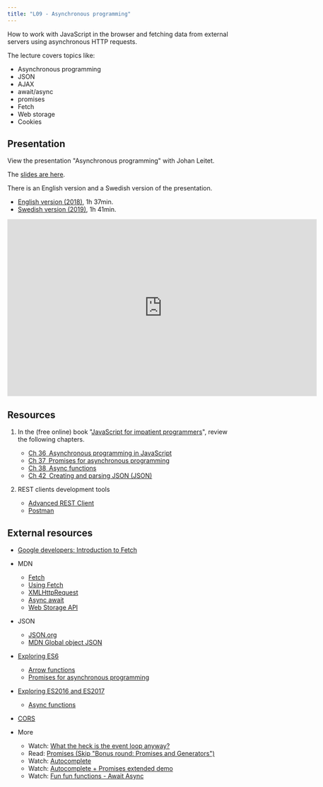 ```yaml
---
title: "L09 - Asynchronous programming"
---
```


How to work with JavaScript in the browser and fetching data from external servers using asynchronous HTTP requests.

The lecture covers topics like:

* Asynchronous programming
* JSON
* AJAX
* await/async
* promises
* Fetch
* Web storage
* Cookies



## Presentation

View the presentation "Asynchronous programming" with Johan Leitet.

The [slides are here](https://rawgit.com/CS-LNU-Learning-Objects/client-side-javascript/master/lectures/04-async/index.html).

There is an English version and a Swedish version of the presentation.

* [English version (2018)](https://youtu.be/UlrnsPBJiW8), 1h 37min.
* [Swedish version (2019)](https://youtu.be/VLBsar9F-wA), 1h 41min.

<iframe width="700" height="400" src="https://www.youtube.com/embed/UlrnsPBJiW8" title="YouTube video player" frameborder="0" allow="accelerometer; autoplay; clipboard-write; encrypted-media; gyroscope; picture-in-picture" allowfullscreen></iframe>


## Resources

1. In the (free online) book "[JavaScript for impatient programmers](https://exploringjs.com/impatient-js/index.html)", review the following chapters.

    * [Ch 36 Asynchronous programming in JavaScript](https://exploringjs.com/impatient-js/ch_async-js.html)
    * [Ch 37 Promises for asynchronous programming](https://exploringjs.com/impatient-js/ch_promises.html)
    * [Ch 38 Async functions](https://exploringjs.com/impatient-js/ch_async-functions.html)
    * [Ch 42 Creating and parsing JSON (JSON)](https://exploringjs.com/impatient-js/ch_json.html)

1. REST clients development tools

    * [Advanced REST Client](https://install.advancedrestclient.com/install)
    * [Postman](https://www.postman.com/downloads/)



## External resources

<!-- TO MANY RESOURCES LIMIT IT -->

* [Google developers: Introduction to Fetch](https://developers.google.com/web/updates/2015/03/introduction-to-fetch)

* MDN
    * [Fetch](https://developer.mozilla.org/en-US/docs/Web/API/Fetch_API)
    * [Using Fetch](https://developer.mozilla.org/en-US/docs/Web/API/Fetch_API/Using_Fetch)
    * [XMLHttpRequest](https://developer.mozilla.org/en-US/docs/Web/API/XMLHttpRequest)
    * [Async await](https://developer.mozilla.org/en-US/docs/Learn/JavaScript/Asynchronous/Async_await)
    * [Web Storage API](https://developer.mozilla.org/en-US/docs/Web/API/Web_Storage_API)

* JSON
    * [JSON.org](https://www.json.org/json-en.html)
    * [MDN Global object JSON](https://developer.mozilla.org/en-US/docs/Web/JavaScript/Reference/Global_Objects/JSON)

* [Exploring ES6](https://exploringjs.com/es6/index.html)
    * [Arrow functions](https://exploringjs.com/es6/ch_arrow-functions.html#ch_arrow-functions)
    * [Promises for asynchronous programming](https://exploringjs.com/es6/ch_promises.html)

* [Exploring ES2016 and ES2017](https://exploringjs.com/es2016-es2017/index.html)
    * [Async functions](https://exploringjs.com/es2016-es2017/ch_async-functions.html)

* [CORS](https://www.w3.org/wiki/CORS_Enabled)

* More
    * Watch: [What the heck is the event loop anyway?](https://youtu.be/8aGhZQkoFbQ)
    * Read: [Promises (Skip "Bonus round: Promises and Generators")](http://www.html5rocks.com/en/tutorials/es6/promises/)
    * Watch: [Autocomplete](https://youtu.be/7nkTTeDhKyo)
    * Watch: [Autocomplete + Promises extended demo](https://youtu.be/K_elRJIJPqw)
    * Watch: [Fun fun functions - Await Async](https://www.youtube.com/watch?v=568g8hxJJp4)



<!--
* [Slides from the lecture](https://mikael-roos.gitlab.io/1dv525/lecture/L08-async-prog/slide.html)
-->

<!--
* If recorded, the videos are found in [this playlist on YouTube](https://www.youtube.com/playlist?list=PLEtyhUSKTK3jyqRtcz1dEEuuq3OCow2-P).
-->

<!--
### 2020

The session for L07 and L08 was combined in a 2 hour lecture held on Zoom. An example repo was used with code samples and a slide presentation was held. There were 2 recordings of 50 + 48 minutes.

In L07 Mikael talks about A02 part 2 and shows how to build JavaScript applications using Snowpack and how to create ES modules and ES6 classes.

In L08 Mikael shows how to do requests to a REST server and deal with the responses. It deals with the Fetch API, asynchronous programming and JSON.

The videos L07 and L08 are found in [this playlist on YouTube](https://www.youtube.com/playlist?list=PLEtyhUSKTK3j1CnTUOZir50aN58GGQ7m6).

The [slides L07-08-JavaScript-module.html is available in its repo](https://gitlab.lnu.se/1dv525/content/slides).

The [slides can be viewed online](http://1dv525.mikaelroos.se/slides/L05-06-JavaScript-more.html).

The example repo can be [cloned from its origin](https://gitlab.lnu.se/1dv525/content/example).

<!--
The [examples from the lectures can be viewed online](http://1dv525.mikaelroos.se/example/).
-->


<!--
## Resources from previous course rounds

- [HTML-presentation](https://rawgit.com/CS-LNU-Learning-Objects/client-side-javascript/master/lectures/04-async/index.html)
- [Recording](https://youtu.be/VLBsar9F-wA) 2019-11-26, 13-15 (Youtube, Swedish)
- [Recording](https://youtu.be/UlrnsPBJiW8) 2017-09-27, 10-12 (Youtube, English)
-->



<!--
https://raw.githubusercontent.com/CS-LNU-Learning-Objects/client-side-javascript/master/lectures/04-async.md
-->
